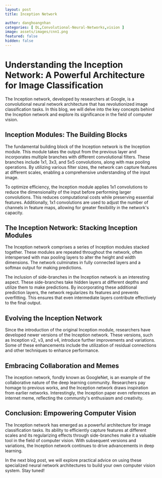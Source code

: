 ```yaml
---
layout: post
title: Inception Network

author: danghoangnhan
categories: [ DL,Convolutional-Neural-Networks,vision ]
image: assets/images/cnn1.png
featured: false
hidden: false
---
```


# Understanding the Inception Network: A Powerful Architecture for Image Classification

The Inception network, developed by researchers at Google, is a convolutional neural network architecture that has revolutionized image classification tasks. In this blog, we will delve into the key concepts behind the Inception network and explore its significance in the field of computer vision.

## Inception Modules: The Building Blocks

The fundamental building block of the Inception network is the Inception module. This module takes the output from the previous layer and incorporates multiple branches with different convolutional filters. These branches include 1x1, 3x3, and 5x5 convolutions, along with max pooling operations. By utilizing various filter sizes, the network can capture features at different scales, enabling a comprehensive understanding of the input image.

To optimize efficiency, the Inception module applies 1x1 convolutions to reduce the dimensionality of the input before performing larger convolutions. This reduces computational costs while preserving essential features. Additionally, 1x1 convolutions are used to adjust the number of channels in feature maps, allowing for greater flexibility in the network's capacity.

## The Inception Network: Stacking Inception Modules

The Inception network comprises a series of Inception modules stacked together. These modules are repeated throughout the network, often interspersed with max pooling layers to alter the height and width dimensions. The network culminates in fully connected layers and a softmax output for making predictions.

The inclusion of side-branches in the Inception network is an interesting aspect. These side-branches take hidden layers at different depths and utilize them to make predictions. By incorporating these additional prediction layers, the network regularizes its features and prevents overfitting. This ensures that even intermediate layers contribute effectively to the final output.

## Evolving the Inception Network

Since the introduction of the original Inception module, researchers have developed newer versions of the Inception network. These versions, such as Inception v2, v3, and v4, introduce further improvements and variations. Some of these enhancements include the utilization of residual connections and other techniques to enhance performance.

## Embracing Collaboration and Memes

The inception network, fondly known as GoogleNet, is an example of the collaborative nature of the deep learning community. Researchers pay homage to previous works, and the Inception network draws inspiration from earlier networks. Interestingly, the Inception paper even references an internet meme, reflecting the community's enthusiasm and creativity.

## Conclusion: Empowering Computer Vision

The Inception network has emerged as a powerful architecture for image classification tasks. Its ability to efficiently capture features at different scales and its regularizing effects through side-branches make it a valuable tool in the field of computer vision. With subsequent versions and variations, the Inception network continues to drive advancements in deep learning.

In the next blog post, we will explore practical advice on using these specialized neural network architectures to build your own computer vision system. Stay tuned!
